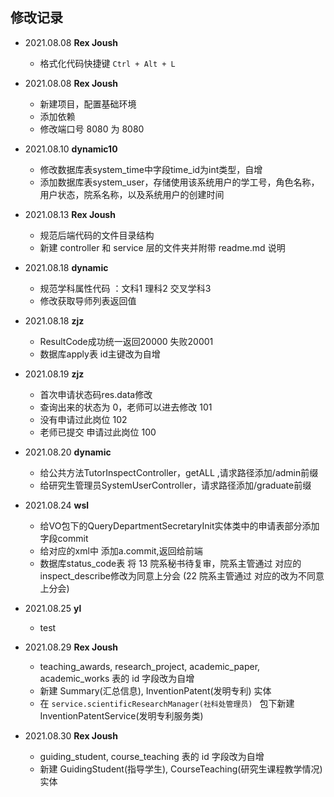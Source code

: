 ## 修改记录
* 2021.08.08 **Rex Joush**
  * 格式化代码快捷键 `Ctrl + Alt + L`

* 2021.08.08 **Rex Joush**
  * 新建项目，配置基础环境
  * 添加依赖
  * 修改端口号 8080 为 8080

* 2021.08.10 **dynamic10**
  * 修改数据库表system_time中字段time_id为int类型，自增
  * 添加数据库表system_user，存储使用该系统用户的学工号，角色名称，用户状态，院系名称，以及系统用户的创建时间

* 2021.08.13 **Rex Joush**
  * 规范后端代码的文件目录结构
  * 新建 controller 和 service 层的文件夹并附带 readme.md 说明

* 2021.08.18 **dynamic**
  * 规范学科属性代码 ：文科1 理科2 交叉学科3
  * 修改获取导师列表返回值

* 2021.08.18 **zjz**
  * ResultCode成功统一返回20000 失败20001
  * 数据库apply表 id主键改为自增
    
* 2021.08.19 **zjz**
  * 首次申请状态码res.data修改 
  * 查询出来的状态为 0，老师可以进去修改 101
  * 没有申请过此岗位  102
  * 老师已提交 申请过此岗位 100

* 2021.08.20 **dynamic**
   * 给公共方法TutorInspectController，getALL ,请求路径添加/admin前缀 
   * 给研究生管理员SystemUserController，请求路径添加/graduate前缀 
   
* 2021.08.24 **wsl**
  * 给VO包下的QueryDepartmentSecretaryInit实体类中的申请表部分添加字段commit
  * 给对应的xml中 添加a.commit,返回给前端
  * 数据库status_code表 将 13 院系秘书待复审，院系主管通过 对应的inspect_describe修改为同意上分会
    (22 院系主管通过 对应的改为不同意上分会)

* 2021.08.25 **yl**
  * test

* 2021.08.29 **Rex Joush**
  * teaching_awards, research_project, academic_paper, academic_works 表的 id 字段改为自增
  * 新建 Summary(汇总信息), InventionPatent(发明专利) 实体
  * 在 `service.scientificResearchManager(社科处管理员) ` 包下新建 InventionPatentService(发明专利服务类)

* 2021.08.30 **Rex Joush**
  * guiding_student, course_teaching 表的 id 字段改为自增
  * 新建 GuidingStudent(指导学生), CourseTeaching(研究生课程教学情况) 实体
